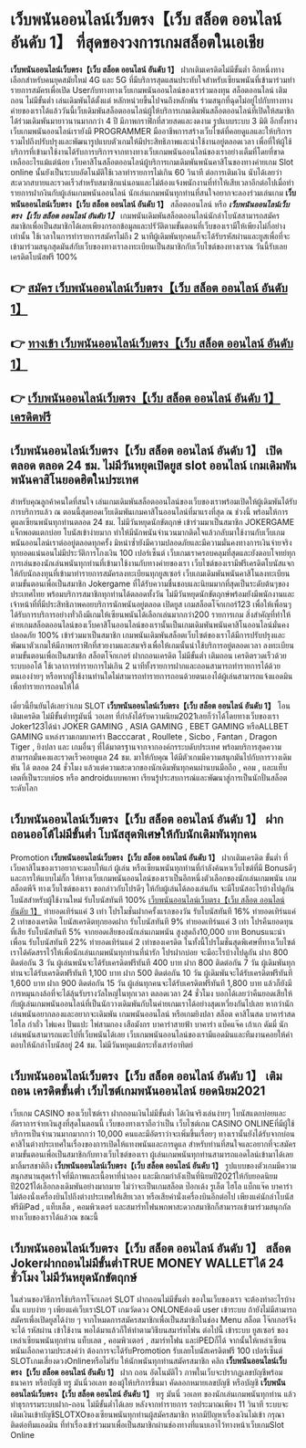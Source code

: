 # เว็บพนันออนไลน์เว็บตรง【เว็บ สล็อต ออนไลน์ อันดับ 1】  ที่สุดของวงการเกมสล็อตในเอเชีย

**เว็บพนันออนไลน์เว็บตรง【เว็บ สล็อต ออนไลน์ อันดับ 1】** ฝากเติมเครดิตไม่มีขั้นต่ำ  อีกหนึ่งทางเลือกสำหรับคนยุคสมัยใหม่ 4G และ 5G ที่มีบริการสุดแสนประทับใจสำหรับเซียนพนันที่เข้ามาร่วมทำรายการสมัครเพื่อเปิด Userกับทางทางเว็บเกมพนันออนไลน์ของเราร่วมลงทุน สล็อตออนไลน์ เติมถอน ไม่มีขั้นต่ำ เล่นเดิมพันได้ตั้งแต่ หลักหน่วยขึ้นไปจนถึงหลักพัน ร่วมสนุกที่ฉุดไม่อยู่ไปกับทางทางค่ายของเราได้แล้ววันนี้เว็บเดิมพันสล็อตออนไลน์ผู้ให้บริการเกมเดิมพันสล็อตออนไลน์ที่เปิดให้สมาชิกได้ร่วมเดิมพันมายาวนานมากกว่า 4 ปี มีภาพกราฟิกที่สวยสดและงดงาม รูปแบบระบบ 3 มิติ
อีกทั้งทางเว็บเกมพนันออนไลน์เรายังมี  PROGRAMMER มืออาชีพการสร้างเว็บไซต์ที่คอยดูแลและให้บริการ  รวมไปถึงปรับปรุงและพัฒนารูปแบบตัวเกมให้มีประสิทธิภาพและน่าใช้งานอยู่ตลอดเวลา เพื่อที่ให้ผู้ใช้บริการที่เข้ามาใช้งานได้รับการบริการจากทางทางเว็บเกมพนันออนไลน์ของเราอย่างเต็มที่โดยที่ขาดเหลืออะไรแม้แต่น้อย เว็บคาสิโนสล็อตออนไลน์ผู้บริการเกมเดิมพันพนันคาสิโนของทางค่ายเกม Slot online นั้นยังเป็นระบบอัตโนมัติใช้เวลาทำรายการไม่เกิน 60 วินาที ต่อการเติมเงิน นับได้เลยว่าสะดวกสบายและรวดเร็วสำหรับสมาชิกแน่นอนและไม่ต้องแจ้งพนักงานที่ทำให้เสียเวลาอีกต่อไปเมื่อทำรายการฝากงินกับผู้เล่นเกมพนันออนไลน์
นักเล่นเกมพนันทุกท่านที่สนใจอยากจะลองร่วมเล่นเกม **เว็บพนันออนไลน์เว็บตรง【เว็บ สล็อต ออนไลน์ อันดับ 1】** สล็อตออนไลน์ หรือ ***เว็บพนันออนไลน์เว็บตรง【เว็บ สล็อต ออนไลน์ อันดับ 1】*** เกมพนันเดิมพันสล็อตออนไลน์นักล่าโบนัสสามารถสมัครสมาชิกเพื่อเป็นสมาชิกได้เลยเพียงกรอกข้อมูลและปรัวัติตามขั้นตอนที่เว็บของเรามีให้เพียงไม่กี่อย่างเท่านั้น ใช้เวลาในการทำรายการสมัครไม่ถึง 2 นาทีผู้เดิมพันทุกคนก็จะได้รับรหัสผ่านและยูสเพื่อที่จะเข้ามาร่วมสนุกสุดมันส์กับเว็บของทางเราลงทะเบียนเป็นสมาชิกกับเว็บไซต์ของทางเราณ วันนี้รับเลยเครดิตโบนัสฟรี 100%

## 👉 [สมัคร เว็บพนันออนไลน์เว็บตรง【เว็บ สล็อต ออนไลน์ อันดับ 1】](https://archa888.com/)
## 👉 [ทางเข้า เว็บพนันออนไลน์เว็บตรง【เว็บ สล็อต ออนไลน์ อันดับ 1】](https://archa888.com/)
## 👉 [เว็บพนันออนไลน์เว็บตรง【เว็บ สล็อต ออนไลน์ อันดับ 1】 เครดิตฟรี](https://archa888.com/)

## เว็บพนันออนไลน์เว็บตรง【เว็บ สล็อต ออนไลน์ อันดับ 1】 เปิดตลอด ตลอด 24 ชม. ไม่มีวันหยุดเปิดยูส slot ออนไลน์ เกมเดิมพันพนันคาสิโนยอดฮิตในประเทศ

สำหรับคุณลูกค้าคนใดที่สนใจ เล่นเกมเดิมพันสล็อตออนไลน์ของเว็บของเราพร้อมเปิดให้ผู้เดิมพันได้รับการบริการแล้ว ณ ตอนนี้สุดยอดเว็บเดิมพันเกมคาสิโนออนไลน์ที่มาแรงที่สุด ณ ช่วงนี้ พร้อมให้การดูแลเซียนพนันทุกท่านตลอด 24 ชม. ไม่มีวันหยุดนักขัตฤกษ์ เข้าร่วมมาเป็นสมาชิก JOKERGAME แจ็กพอตแตกบ่อย โบนัสเข้าง่ายมาก ทำให้มีนักพนันจำนวนมากติดใจแล้วกลับมาใช้งานกับเว็บเกมพนันออนไลน์เราต่ออยู่ตลอดทุกครั้ง มิหนำซ้ำยังมีความปลอดภัยและมีความมั่นคงทางการเงินจ่ายจริงทุกยอดแน่นอนไม่มีประวัติการโกงเงิน 100 เปอร์เซ็นต์ เว็บเกมเราครอบคลุมที่สุดและยังตอบโจทย์ทุกการเล่นของนักเล่นพนันทุกท่านที่เข้ามาใช้งานกับทางค่ายของเรา
เว็บไซต์ของเรามีฟรีเครดิตโบนัสแจกให้กับนักลงทุนที่เข้ามาทำรายการสมัครลงทะเบียนทุกยูสเซอร์ เว็บเกมเดิมพันพนันคาสิโนลงทะเบียนตามขั้นตอนเพื่อเป็นสมาชิก Jokergame ที่ได้รับความชื่นชอบและนิยมมากที่สุดเป็นระดับต้นๆของประเทศไทย พร้อมบริการสมาชิกทุกท่านได้ตลอดทั้งวัน ไม่มีวันหยุดนักขัตฤกษ์พร้อมยังมีพนักงานและเจ้าหน้าที่ที่มีประสิทธิภาพคอยบริการนักพนันอยู่ตลอด เปิดยูส เกมสล็อตโจ๊กเกอร์123 เพื่อให้เพื่อนๆได้รับการบริการอย่างทั่วถึงมีเกมให้เซียนพนันได้เลือกเล่นมากกว่า200 รายการเกม
สิ่งสำคัญที่ทำให้ค่ายเกมสล็อตออนไลน์ของเว็บคาสิโนออนไลน์ของเรานั้นเป็นเกมเดิมพันพนันคาสิโนออนไลน์มั่นคงปลอดภัย 100% เข้าร่วมมาเป็นสมาชิก  เกมพนันเดิมพันสล็อตเว็บไซต์ของเราได้มีการปรับปรุงและพัฒนาตัวเกมให้มีภาพกราฟิกที่สวยงามและสมจริงเพื่อให้เกมนั้นน่าใช้บริการอยู่ตลอดเวลา ลงทะเบียนตามขั้นตอนเพื่อเป็นสมาชิก สล็อตโจ๊กเกอร์ ฝากถอนเครดิต ไม่มีขั้นต่ำ เติมถอน เครดิตรวดเร็วด้วยระบบออโต้ ใช้เวลาการทำรายการไม่เกิน 2 นาทีทั้งรายการฝากและถอนสามารถทำรายการได้ด้วยตนเองง่ายๆ หรือหากผู้ใช้งานท่านใดไม่สามารถทำรายการถอนด้วยตนเองได้ผู้เล่นสามารถแจ้งแอดมินเพื่อทำรายการถอนให้ได้

เดี๋ยวนี้ยืนยันได้เลยว่าเกม SLOT **เว็บพนันออนไลน์เว็บตรง【เว็บ สล็อต ออนไลน์ อันดับ 1】** โอนเติมเครดิต ไม่มีขั้นต่ำทรูมันนี่ วอเลท ที่กำลังได้รับความนิยม2021เลยก็ว่าได้โดยทางเว็บของเรา Joker123ได้นำ JOKER GAMING , ASIA GAMING , EBET GAMING หรือALLBET GAMING แหล่งรวมเกมบาคาร่า Bacccarat , Roullete , Sicbo , Fantan , Dragon Tiger , ยิงปลา และ เกมอื่นๆ ที่ได้มาตรฐานจากจากองค์กรระบดับประเทศ พร้อมบริการสุดความสามารถมั่นคงและรวดเร็วคอยดูแล 24 ชม. มาให้กับคุณ ได้มีตัวเกมมีความสนุกมันไปกับการวางเดิมพัน ได้ ตลอด 24 ชั่วโมง แล้วแต่ความสะดวกของนักเดิมพันทุกคนผ่านบนมือถือ , คอม , และแท็บเลตที่เป็นระบบios หรือ androidแบบพกพา เรียนรู้ประสบการณ์และพัฒนาสู่การเป็นนักปั่นสล็อตระดับโลก

## เว็บพนันออนไลน์เว็บตรง【เว็บ สล็อต ออนไลน์ อันดับ 1】 ฝากถอนออโต้ไม่มีขั้นต่ำ โบนัสสุดพิเศษให้กับนักเดิมพันทุกคน

 Promotion  **เว็บพนันออนไลน์เว็บตรง【เว็บ สล็อต ออนไลน์ อันดับ 1】** ฝากเติมเครดิต ขั้นต่ำ ที่เว็บคาสิโนของเราอยากจะมอบให้แก่  ผู้เล่น หรือเซียนพนันทุกท่านที่กำลังค้นหาเว็บไซต์ที่มี Bonusดีๆ และการให้แบบไม่กั๊ก ให้ทางเว็บเกมพนันออนไลน์ของเราเป็นอีกหนึ่งตัวเลือกของนักเล่นเกมพนัน เกมสล็อตพีจี ทางเว็บไซต์ของเรา ขอกล่าวกับโปรดีๆ ให้กับผู้เล่นได้ลองเล่นกัน จะมีโบนัสอะไรบ้างไปดูกัน
โบนัสสำหรับผู้ใช้งานใหม่ รับโบนัสทันที 100% [เว็บพนันออนไลน์เว็บตรง【เว็บ สล็อต ออนไลน์ อันดับ 1】](https://archa888.com/) ทำยอดเทิร์นแค่ 3 เท่า
โปรโมชั่นฝากครั้งแรกของวัน รับโบนัสทันที 16% ทำยอดเทิร์นแค่ 2 เท่าของเครดิต
โบนัสเครดิตทุกยอดฝาก รับโบนัสทันที 9% ทำยอดเทิร์นแค่ 3 เท่า
โปรคืนยอดทุนที่เสีย รับโบนัสทันที 5% จากยอดเสียของนักเล่นเกมพนัน สูงสุดถึง10,000 บาท
Bonusแนะนำเพื่อน รับโบนัสทันที 22% ทำยอดเทิร์นแค่ 2 เท่าของเครดิต
ในทั้งนี้โปรโมชั่นสุดพิเศษที่ทางเว็บไซต์เราได้คัดสรรไว้ให้เพื่อนักเล่นเกมพนันทุกท่านที่น่ารัก โปรฝากบ่อย จะมีอะไรบ้างไปดูกัน
ฝาก 800 ติดต่อกัน 3 วัน ผู้เล่นพนันจะได้รับเครดิตฟรีทันที 400 บาท
ฝาก 800 ติดต่อกัน 7 วัน ผู้เดิมพันทุกท่านจะได้รับเครดิตฟรีทันที 1,100 บาท
ฝาก 500 ติดต่อกัน 10 วัน ผู้เดิมพันจะได้รับเครดิตฟรีทันที 1,600 บาท
ฝาก 900 ติดต่อกัน 15 วัน ผู้เล่นทุกคนจะได้รับเครดิตฟรีทันที 1,800 บาท
แล้วก็ยังมีการหมุนกงล้อที่จะได้ลุ้นรับรางวัลใหญ่ในทุกเวลา ตลอดเวลา 24 ชั่วโมง บอกได้เลยว่าคืนยอดเสียให้กับผู้เล่นเกมพนันออนไลน์ที่เป็นนักวางเดิมพันกับในค่ายเกมเราได้อย่างสุดเหวี่ยงกันไปเลย หากว่านักเล่นพนันอยากลองและอยากจะเดิมพัน เกมพนันออนไลน์ หรือเกมยิงปลา สล็อต คาสิโนสด บาคาร่าสด ไฮโล กำถั่ว ไพ่แคง ปั่นแปะ ไพ่สามกอง เสือมังกร บาคาร่าสายฟ้า บาคาร่า แบ็คแจ๊ค เก้าเก ดัมมี่ นักเล่นพนันสามารถแตะไปที่เว็บพนันได้เลย เว็บเกมพนันออนไลน์ของเรามีแอดมินและทีมงานคอยให้คำตอบให้นักล่าโบนัสอยู่ 24 ชม. ไม่มีวันหยุดแม้กระทั่งเสาร์อาทิตย์

## เว็บพนันออนไลน์เว็บตรง【เว็บ สล็อต ออนไลน์ อันดับ 1】 เติมถอน เครดิตขั้นต่ำ  เว็บไซต์เกมพนันออนไลน์ ยอดนิยม2021

เว็บเกม CASINO ของเว็บไซต์เรา ฝากถอนเงินไม่มีขั้นต่ำ ได้เงินจริงเล่นง่ายๆ โบนัสแตกบ่อยและอัตราการจ่ายเงินสูงที่สุดในตอนนี้ เว็บของทางเราถือว่าเป็น เว็บไซต์เกม CASINO ONLINEที่มีผู้ใช้บริการเป็นจำนวนมากมากกว่า 10,000 คนและมีอัตราว่าจะเพิ่มขึ้นเรื่อยๆ ทางเรานั้นยังได้รับจากบ่อนคาสิโนต่างประเทศในเรื่องของการเปิดให้แทงพนันและการดูแล สำหรับท่านที่สนใจและอยากที่จะสมัครตามขั้นตอนเพื่อเป็นสมาชิกกับทางเว็บไซต์ของเรา ผู้เล่นเกมพนันทุกท่านสามารถแอดไลน์เข้ามาได้เลย
	มาลิ้มรสชาติถึง **เว็บพนันออนไลน์เว็บตรง【เว็บ สล็อต ออนไลน์ อันดับ 1】** รูปแบบของตัวเกมมีความสนุกสนานสุดเร้าใจที่มีภาพและเนื้อหาที่น่าลอง และมีเกมกำลังเป็นที่นิยมปี2021ให้กับยอดนิยมปี2021ได้เลือกลงเดิมพันอย่างมากมาย  ไม่ว่าจะเป็นเกมสล็อต ป๊อกเด้ง รูเล็ต ไฮโล แบ็กแจ๊ค บาคาร่า ไม่ต้องนั่งเครื่องบินไปถึงต่างประเทศให้เสียเวลา หรือเสียค่านั่งเครื่องบินอีกต่อไป เพียงแค่นักล่าโบนัสฟรีมีiPad , แท็บเล็ต , คอมพิวเตอร์ และสมาร์ทโฟนพกพาสะดวกสมาชิกก็สามารถเข้ามาร่วมสนุกกัลทางเว็บของเราได้แล้วณ ขณะนี้

## เว็บพนันออนไลน์เว็บตรง【เว็บ สล็อต ออนไลน์ อันดับ 1】 สล็อต Jokerฝากถอนไม่มีขั้นต่ำTRUE MONEY WALLETได้ 24 ชั่วโมง ไม่มีวันหยุดนักขัตฤกษ์

ในส่วนของวิธีการใช้บริการโจ๊กเกอร์ SLOT ฝากถอนไม่มีขั้นต่ำ ของในเว็บของเรา จะต้องทำอะไรบ้างนั้น แบบง่าย ๆ เพียงแค่เว็บเราSLOT เกมวัดดวง ONLONEต้องมี user เข้าระบบ ถ้ายังไม่มีสามารถสมัครเพื่อเปิดยูสได้ง่าย ๆ จากโหมดการสมัครสมาชิกเพื่อเป็นสมาชิกในช่อง Menu สล็อต โจ๊กเกอร์จึงจะได้ รหัสผ่าน เข้าใช้งาน พอได้มาแล้วก็ให้ทำตามวิธีบนสมาร์ทโฟน ต่อไปนี้
เข้าระบบ ยูสเซอร์  ของเหล่าเซียนพนันทุกท่าน แท็บเลต , คอมพิวเตอร์ , สมาร์ทโฟน และiPEDก็ได้
จากนั้นให้เหล่าเซียนพนันเลือกความประสงค์ว่า ต้องการจะได้รับPromotion รับเลยโบนัสเครดิตฟรี 100 เปอร์เซ็นต์ SLOTเกมเสี่ยงดวงOnlineหรือไม่รับ
ให้นักพนันทุกท่านสมัครสมาชิก คลิก **เว็บพนันออนไลน์เว็บตรง【เว็บ สล็อต ออนไลน์ อันดับ 1】** ฝาก ถอน  อัตโนมัติไว ภาพในเว็บจะปรากฏเลขบัญชีพร้อมธนาคาร หรือบัญชี ทรู มันนี่วอเลท ของผู้ให้บริการขึ้นมา
คัดลอกหมายเลขบัญชี หรือบัญชี **เว็บพนันออนไลน์เว็บตรง【เว็บ สล็อต ออนไลน์ อันดับ 1】** ทรู มันนี่ วอเลท ของนักเล่นเกมพนันทุกท่าน แล้วทำธุรกรรมระบบฝาก-ถอน ไม่มีขั้นต่ำได้เลย
หลังจากทำรายการ รอประมาณเพียง 11 วินาที ระบบจะเติมเงินเข้าบัญชีSLOTXOของเซียนพนันทุกท่านผู้สมัครสมาชิก
หากมีปัญหาเรื่องเงินไม่เข้า กรุณาติดต่อทีมแอดมิน ที่ทำเรื่องเข้าร่วมมาเพื่อเป็นสมาชิกผ่านช่องทางที่แนบเอาไว้ทางหน้าเว็บเกมSlot Online


